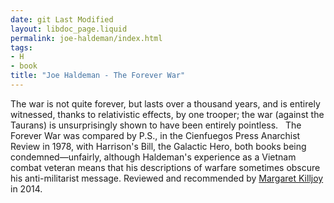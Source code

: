 ```yaml
---
date: git Last Modified
layout: libdoc_page.liquid
permalink: joe-haldeman/index.html
tags:
- H
- book
title: "Joe Haldeman - The Forever War"
---
```


The war is not quite forever, but lasts over a thousand  years, and is entirely witnessed, thanks to relativistic effects, by one  trooper; the war (against the Taurans) is unsurprisingly shown to have been  entirely pointless.
 
The Forever War was compared by P.S.,  in the Cienfuegos Press Anarchist Review in 1978, with Harrison's  Bill, the Galactic Hero, both books being condemned—unfairly, although  Haldeman's experience as a Vietnam combat veteran means that his descriptions of  warfare sometimes obscure his anti-militarist message. Reviewed and recommended  by <a href="http://www.anarchogeekreview.com/books/the-forever-war-by-joe-haldeman"> Margaret Killjoy</a> in 2014.